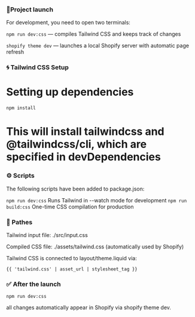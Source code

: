 ### 🚀Project launch

For development, you need to open two terminals:

`npm run dev:css` — compiles Tailwind CSS and keeps track of changes

`shopify theme dev` — launches a local Shopify server with automatic page refresh

### 🌀 Tailwind CSS Setup

# Setting up dependencies

`npm install`

# This will install tailwindcss and @tailwindcss/cli, which are specified in devDependencies

### ⚙️ Scripts

The following scripts have been added to package.json:

`npm run dev:css` Runs Tailwind in --watch mode for development
`npm run build:css` One-time CSS compilation for production

### 📂 Pathes

Tailwind input file: ./src/input.css

Compiled CSS file: ./assets/tailwind.css (automatically used by Shopify)

Tailwind CSS is connected to layout/theme.liquid via:

`{{ 'tailwind.css' | asset_url | stylesheet_tag }}`

### ✅ After the launch

`npm run dev:css`

all changes automatically appear in Shopify via shopify theme dev.
